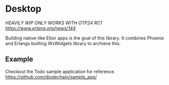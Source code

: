 # Desktop 

*HEAVILY WIP ONLY WORKS WITH OTP24 RC1 https://www.erlang.org/news/144*

Building native-like Elixir apps is the goal of this library. It combines Phoenix and Erlangs builting WxWidgets library to archieve this.

## Example

Checkout the Todo sample application for reference. https://github.com/diodechain/sample_app/


